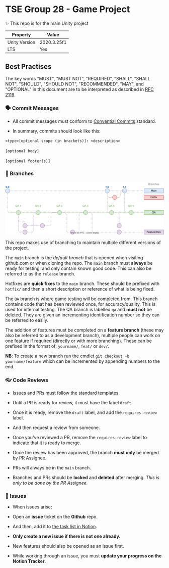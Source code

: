 # TSE Group 28 - Game Project

✨ This repo is for the main Unity project 

| Property      | Value       |
|---------------|-------------|
| Unity Version | 2020.3.25f1 |
| LTS           | Yes         |

## Best Practises

The key words "MUST", "MUST NOT", "REQUIRED", "SHALL", "SHALL NOT", "SHOULD", "SHOULD NOT", "RECOMMENDED",  "MAY", and "OPTIONAL" in this document are to be interpreted as described in [RFC 2119](https://datatracker.ietf.org/doc/html/rfc2119).


### 🗣️ Commit Messages

- All commit messages must conform to [Convential Commits](https://www.conventionalcommits.org/) standard.

- In summary, commits should look like this:

```
<type>[optional scope (in brackets)]: <description>

[optional body]

[optional footer(s)]
```


### 🌿 Branches

![example flow of branches](Screenshots/gitflow.drawio.svg)

This repo makes use of branching to maintain multiple different versions of the project.

The `main` branch is the *default branch* that is opened when visiting github.com or when cloning the repo. The `main` branch must **always** be ready for testing, and only contain known good code. This can also be referred to as the `release` branch.

Hotfixes are **quick fixes** to the `main` branch. These should be prefixed with `hotfix/` and then a short description or reference of what is being fixed.

The `QA` branch is where game testing will be completed from. This branch contains code that has been reviewed once, for accuracy/quality. This is used for internal testing. The QA branch is labelled `qa` and **must not** be deleted. They are given an incrementing identification number so they can be referred to easily.

The addition of features must be completed on a **feature branch** (these may also be referred to as a development branch), multiple people can work on one feature if required (directly or with more branching). These can be prefixed in the format of; `yourname/`, `feat/` or `dev/`.

**NB**: To create a new branch run the cmdlet `git checkout -b yourname/feature` which can be incremented by appending numbers to the end.

### 👓 Code Reviews

- Issues and PRs must follow the standard templates.

- Until a PR is ready for review, it must have the label `draft`.

- Once it is ready, remove the `draft` label, and add the `requires-review` label.

- And then request a review from someone.

- Once you've reviewed a PR, remove the `requires-review` label to indicate that it is ready to merge.

- Once the review has been approved, the branch **must only** be merged by PR Assignee.

- PRs will always be in the `main` branch.

- Branches and PRs should be **locked** and **deleted** after merging. *This is only to be done by the PR Assignee.*

### 🚩 Issues

- When issues arise;

- Open an **issue** ticket on the **Github** repo.

- And then, add it to [the task list in Notion](https://www.notion.so/joshcuol/ea67374c885346b684680d48a9756680?v=c0d66886efc540d29006a5d30b4c5ace).

- **Only create a new issue if there is not one already.**

- New features should also be opened as an issue first.

- While working through an issue, you must **update your progress on the Notion Tracker**.


